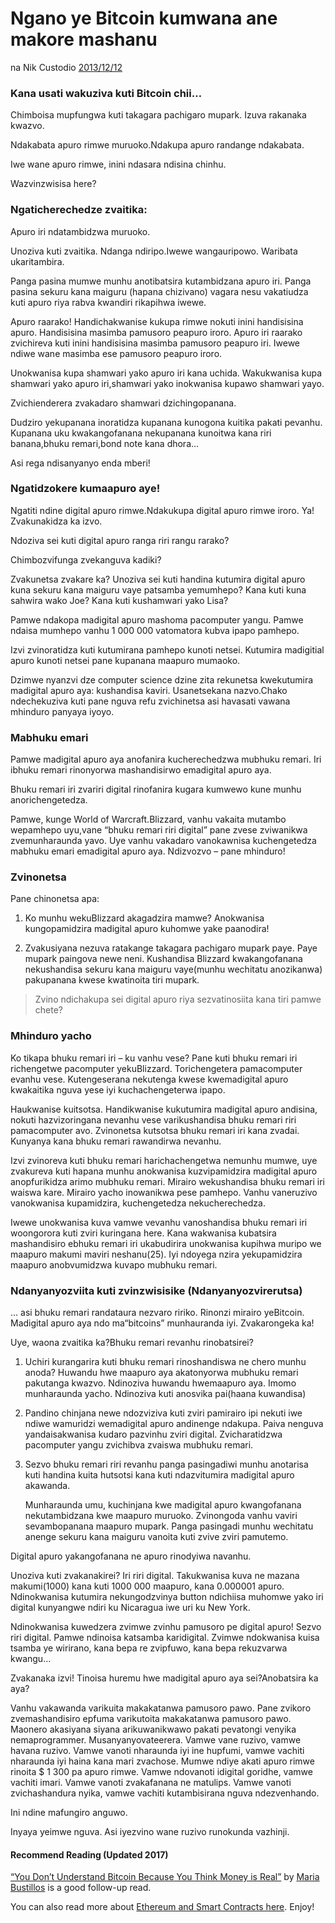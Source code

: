 # Ngano ye Bitcoin kumwana ane makore mashanu

na Nik Custodio [2013/12/12](https://www.freecodecamp.org/news/explain-bitcoin-like-im-five-73b4257ac833/)

<LanguageDropdown/>

### Kana usati wakuziva kuti Bitcoin chii…

Chimboisa mupfungwa kuti takagara pachigaro mupark. Izuva rakanaka kwazvo.

Ndakabata apuro rimwe muruoko.Ndakupa apuro randange ndakabata.

Iwe wane apuro rimwe, inini ndasara ndisina chinhu.

Wazvinzwisisa here?

### Ngaticherechedze zvaitika:

Apuro iri ndatambidzwa muruoko.

Unoziva kuti zvaitika. Ndanga ndiripo.Iwewe wangauripowo. Waribata ukaritambira.

Panga pasina mumwe munhu anotibatsira kutambidzana apuro iri. Panga pasina sekuru kana maiguru (hapana chizivano) vagara nesu vakatiudza kuti apuro riya rabva kwandiri rikapihwa iwewe. 

Apuro raarako! Handichakwanise kukupa rimwe nokuti inini handisisina apuro. Handisisina masimba pamusoro peapuro iroro. Apuro iri raarako zvichireva kuti inini handisisina masimba pamusoro peapuro iri. Iwewe ndiwe wane masimba ese pamusoro peapuro iroro.

Unokwanisa kupa shamwari yako apuro iri kana uchida. Wakukwanisa kupa shamwari yako apuro iri,shamwari yako inokwanisa kupawo shamwari yayo.

Zvichienderera zvakadaro shamwari dzichingopanana.

Dudziro yekupanana inoratidza kupanana kunogona kuitika pakati pevanhu. Kupanana uku kwakangofanana nekupanana kunoitwa kana riri banana,bhuku remari,bond note kana dhora…

Asi rega ndisanyanyo enda mberi!

### Ngatidzokere kumaapuro aye!

Ngatiti ndine digital apuro rimwe.Ndakukupa digital apuro rimwe iroro.
Ya! Zvakunakidza ka izvo.

Ndoziva sei kuti digital apuro ranga riri rangu rarako?

Chimbozvifunga zvekanguva kadiki?

Zvakunetsa zvakare ka? Unoziva sei kuti handina kutumira digital apuro kuna sekuru kana maiguru vaye patsamba yemumhepo? Kana kuti kuna sahwira wako Joe? Kana kuti kushamwari yako Lisa?

Pamwe ndakopa madigital apuro mashoma pacomputer yangu. Pamwe ndaisa mumhepo vanhu 1 000 000  vatomatora kubva ipapo pamhepo.

Izvi zvinoratidza kuti kutumirana pamhepo kunoti netsei. Kutumira madigitial apuro kunoti netsei pane kupanana  maapuro mumaoko.

Dzimwe nyanzvi dze computer science dzine zita rekunetsa kwekutumira madigital apuro aya: kushandisa kaviri. Usanetsekana nazvo.Chako ndechekuziva kuti pane nguva refu zvichinetsa asi havasati vawana mhinduro panyaya iyoyo.

### Mabhuku emari

Pamwe madigital apuro aya anofanira kucherechedzwa mubhuku remari. Iri ibhuku remari rinonyorwa mashandisirwo emadigital apuro aya.

Bhuku remari iri zvariri digital rinofanira kugara kumwewo kune munhu anorichengetedza.

Pamwe, kunge World of Warcraft.Blizzard, vanhu vakaita mutambo wepamhepo uyu,vane “bhuku remari riri digital” pane zvese zviwanikwa zvemunharaunda yavo. Uye vanhu vakadaro vanokawnisa kuchengetedza mabhuku emari emadigital apuro aya. Ndizvozvo – pane mhinduro!

### Zvinonetsa

Pane chinonetsa apa:

1) Ko munhu wekuBlizzard akagadzira mamwe? Anokwanisa kungopamidzira madigital apuro kuhomwe yake paanodira!

2) Zvakusiyana nezuva ratakange takagara pachigaro mupark paye. Paye mupark paingova newe neni. Kushandisa Blizzard kwakangofanana nekushandisa sekuru kana maiguru vaye(munhu wechitatu anozikanwa) pakupanana kwese kwatinoita tiri mupark. 

> Zvino ndichakupa sei digital apuro riya sezvatinosiita kana tiri pamwe chete?

### Mhinduro yacho

Ko tikapa bhuku remari iri – ku vanhu vese? Pane kuti bhuku remari iri richengetwe pacomputer yekuBlizzard. Torichengetera pamacomputer evanhu vese. Kutengeserana nekutenga kwese kwemadigital apuro kwakaitika nguva yese iyi kuchachengeterwa ipapo.

Haukwanise kuitsotsa. Handikwanise kukutumira madigital apuro andisina, nokuti hazvizoringana nevanhu vese varikushandisa bhuku remari riri pamacomputer avo. Zvinonetsa kutsotsa bhuku remari iri kana zvadai. Kunyanya kana bhuku remari rawandirwa nevanhu.

Izvi zvinoreva kuti bhuku remari harichachengetwa nemunhu mumwe, uye zvakureva kuti hapana munhu anokwanisa kuzvipamidzira madigital apuro anopfurikidza arimo mubhuku remari. Mirairo wekushandisa bhuku remari iri waiswa kare. Mirairo yacho inowanikwa pese pamhepo. Vanhu vaneruzivo vanokwanisa kupamidzira, kuchengetedza nekucherechedza.

Iwewe unokwanisa kuva vamwe vevanhu vanoshandisa bhuku remari iri woongorora kuti zviri kuringana here. Kana wakwanisa kubatsira mashandisiro ebhuku remari iri ukabudirira unokwanisa kupihwa muripo we maapuro makumi maviri neshanu(25). Iyi ndoyega nzira yekupamidzira maapuro anobvumidzwa kuvapo mubhuku remari.

### Ndanyanyozviita kuti zvinzwisisike (Ndanyanyozvirerutsa)

… asi bhuku remari randataura nezvaro ririko. Rinonzi mirairo yeBitcoin. Madigital apuro aya ndo ma“bitcoins” munhauranda iyi. Zvakarongeka ka!

Uye, waona zvaitika ka?Bhuku remari revanhu rinobatsirei?

1) Uchiri kurangarira kuti bhuku remari rinoshandiswa ne chero munhu anoda? Huwandu hwe maapuro aya akatonyorwa mubhuku remari pakutanga kwazvo. Ndinoziva huwandu hwemaapuro aya. Imomo munharaunda yacho. Ndinoziva kuti anosvika pai(haana kuwandisa)

2) Pandino chinjana newe ndozviziva kuti zviri pamirairo ipi nekuti iwe ndiwe wamuridzi wemadigital apuro andinenge ndakupa. Paiva nenguva yandaisakwanisa kudaro pazvinhu zviri digital. Zvicharatidzwa pacomputer yangu zvichibva zvaiswa mubhuku remari.

3) Sezvo bhuku remari riri revanhu panga pasingadiwi munhu anotarisa kuti handina kuita hutsotsi kana kuti ndazvitumira madigital apuro akawanda.

    Munharaunda umu, kuchinjana kwe madigital apuro kwangofanana nekutambidzana kwe maapuro muruoko. Zvinongoda vanhu vaviri sevambopanana maapuro mupark. Panga pasingadi munhu wechitatu anenge sekuru kana maiguru vanoita kuti zvive zviri pamutemo.

Digital apuro yakangofanana ne apuro rinodyiwa navanhu.

Unoziva kuti zvakanakirei? Iri riri digital. Takukwanisa kuva ne mazana makumi(1000) kana kuti 1000 000 maapuro, kana 0.000001 apuro. Ndinokwanisa kutumira nekungodzvinya button ndichiisa muhomwe yako iri digital kunyangwe ndiri ku Nicaragua iwe uri ku New York.

Ndinokwanisa kuwedzera zvimwe zvinhu pamusoro pe digital apuro! Sezvo riri digital. Pamwe ndinoisa katsamba karidigital. Zvimwe ndokwanisa kuisa tsamba ye wirirano, kana bepa re zvipfuwo, kana bepa rekuzvarwa kwangu…

Zvakanaka izvi! Tinoisa huremu hwe madigital apuro aya sei?Anobatsira ka aya?

Vanhu vakawanda varikuita makakatanwa pamusoro pawo. Pane zvikoro zvemashandisiro epfuma varikutoita makakatanwa pamusoro pawo. Maonero akasiyana siyana arikuwanikwawo pakati pevatongi venyika nemaprogrammer. Musanyanyovateerera. Vamwe vane ruzivo, vamwe havana ruzivo. Vamwe vanoti nharaunda iyi ine hupfumi, vamwe vachiti nharaunda iyi haina kana mari zvachose. Mumwe ndiye akati apuro rimwe rinoita $ 1 300 pa apuro rimwe. Vamwe ndovanoti idigital goridhe, vamwe vachiti imari. Vamwe vanoti zvakafanana ne matulips. Vamwe vanoti zvichashandura nyika, vamwe vachiti kutambisirana nguva ndezvenhando.

Ini ndine mafungiro anguwo.

Inyaya yeimwe nguva. Asi iyezvino wane ruzivo runokunda vazhinji.

#### Recommend Reading (Updated 2017)

[“You Don’t Understand Bitcoin Because You Think Money is Real”](https://medium.com/@mariabustillos/you-dont-understand-bitcoin-because-you-think-money-is-real-5aef45b8e952?source=linkShare-2d6f142ff3cc-1512362100) by [Maria Bustillos](https://www.freecodecamp.org/news/explain-bitcoin-like-im-five-73b4257ac833/undefined) is a good follow-up read.

You can also read more about [Ethereum and Smart Contracts here](https://medium.freecodecamp.org/smart-contracts-for-dummies-a1ba1e0b9575?source=linkShare-2d6f142ff3cc-1512086124). Enjoy!